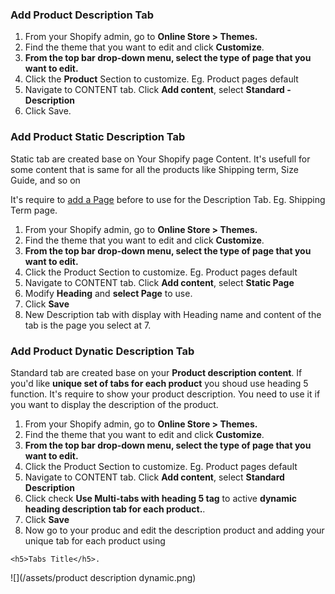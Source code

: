 ### Add Product Description Tab

1. From your Shopify admin, go to **Online Store &gt; Themes.**
2. Find the theme that you want to edit and click **Customize**.
3. **From the top bar drop-down menu, select the type of page that you want to edit.**
4. Click the **Product** Section to customize. Eg. Product pages default 
5. Navigate to CONTENT tab. Click **Add content**, select **Standard - Description**
6. Click Save.

### Add Product Static Description Tab

Static tab are created base on Your Shopify page Content. It's usefull for some content that is same for all the products like Shipping term, Size Guide, and so on

It's require to [add a Page](/pages.md) before to use for the Description Tab. Eg.  Shipping Term page.   
1. From your Shopify admin, go to **Online Store &gt; Themes.**  
2. Find the theme that you want to edit and click **Customize**.  
3. **From the top bar drop-down menu, select the type of page that you want to edit.**  
4. Click the Product Section to customize. Eg. Product pages default   
5. Navigate to CONTENT tab. Click **Add content**, select **Static Page**  
6. Modify **Heading** and **select Page** to use.  
7. Click **Save**  
8. New Description tab with display with Heading name and content of the tab is the page you select at 7.

### Add Product Dynatic Description Tab

Standard tab are created base on your **Product description content**. If you'd like **unique set of tabs for each product** you shoud use heading 5 function. It's require to show your product description. You need to use it if you want to display the description of the product.

1. From your Shopify admin, go to **Online Store &gt; Themes.**
2. Find the theme that you want to edit and click **Customize**.
3. **From the top bar drop-down menu, select the type of page that you want to edit.**
4. Click the Product Section to customize. Eg. Product pages default 
5. Navigate to CONTENT tab. Click **Add content**, select **Standard Description**
6. Click check **Use Multi-tabs with heading 5 tag** to active **dynamic heading description tab for each product.**.
7. Click **Save**
8. Now go to your produc and edit the description product and adding your unique tab for each product using

```
<h5>Tabs Title</h5>.
```

![](/assets/product description dynamic.png)

